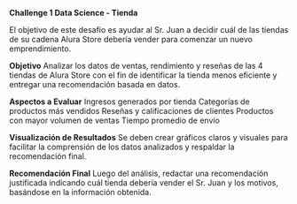 **Challenge  1 Data Science - Tienda**

El objetivo de este desafío es ayudar al Sr. Juan a decidir cuál de las tiendas de su cadena Alura Store debería vender para comenzar un nuevo emprendimiento.

**Objetivo**
Analizar los datos de ventas, rendimiento y reseñas de las 4 tiendas de Alura Store con el fin de identificar la tienda menos eficiente y entregar una recomendación basada en datos.

**Aspectos a Evaluar**
Ingresos generados por tienda
Categorías de productos más vendidos
Reseñas y calificaciones de clientes
Productos con mayor volumen de ventas
Tiempo promedio de envío

**Visualización de Resultados**
Se deben crear gráficos claros y visuales para facilitar la comprensión de los datos analizados y respaldar la recomendación final.

**Recomendación Final**
Luego del análisis, redactar una recomendación justificada indicando cuál tienda debería vender el Sr. Juan y los motivos, basándose en la información obtenida.
